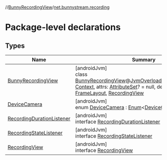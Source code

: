 //[BunnyRecordingView](../../index.md)/[net.bunnystream.recording](index.md)

# Package-level declarations

## Types

| Name | Summary |
|---|---|
| [BunnyRecordingView](-bunny-recording-view/index.md) | [androidJvm]<br>class [BunnyRecordingView](-bunny-recording-view/index.md)@[JvmOverloads](https://kotlinlang.org/api/latest/jvm/stdlib/kotlin-stdlib/kotlin.jvm/-jvm-overloads/index.html)constructor(context: [Context](https://developer.android.com/reference/kotlin/android/content/Context.html), attrs: [AttributeSet](https://developer.android.com/reference/kotlin/android/util/AttributeSet.html)? = null, defStyleAttr: [Int](https://kotlinlang.org/api/latest/jvm/stdlib/kotlin-stdlib/kotlin/-int/index.html) = 0) : [FrameLayout](https://developer.android.com/reference/kotlin/android/widget/FrameLayout.html), [RecordingView](-recording-view/index.md) |
| [DeviceCamera](-device-camera/index.md) | [androidJvm]<br>enum [DeviceCamera](-device-camera/index.md) : [Enum](https://kotlinlang.org/api/latest/jvm/stdlib/kotlin-stdlib/kotlin/-enum/index.html)&lt;[DeviceCamera](-device-camera/index.md)&gt; |
| [RecordingDurationListener](-recording-duration-listener/index.md) | [androidJvm]<br>interface [RecordingDurationListener](-recording-duration-listener/index.md) |
| [RecordingStateListener](-recording-state-listener/index.md) | [androidJvm]<br>interface [RecordingStateListener](-recording-state-listener/index.md) |
| [RecordingView](-recording-view/index.md) | [androidJvm]<br>interface [RecordingView](-recording-view/index.md) |
